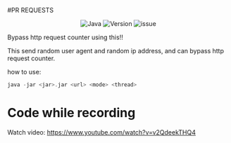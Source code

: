 #PR REQUESTS

<p align="center">

<img src="https://img.shields.io/badge/Java-1.8.0-blue.svg" alt="Java">
<img src="https://img.shields.io/badge/Version-0.0.1-blue.svg" alt="Version">
<img src="https://img.shields.io/badge/Made%20with-Kotlin-purple" alt="issue" />

</p>

Bypass http request counter using this!!

This send random user agent and random ip address, and can bypass http request counter.

how to use:

```kotlin
java -jar <jar>.jar <url> <mode> <thread>
```

# Code while recording

Watch video:
https://www.youtube.com/watch?v=v2QdeekTHQ4
